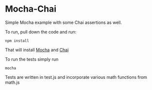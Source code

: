 # Mocha-Chai

Simple Mocha example with some Chai assertions as well.

To run, pull down the code and run:

```npm install```

That will install [Mocha](http://www.mochajs.org) and [Chai](http://www.chaijs.com)

To run the tests simply run

<code>mocha</code>

Tests are written in test.js and incorporate various math functions from math.js
